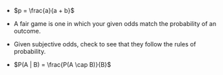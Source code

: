 - $p = \frac{a}{a + b}$
- A fair game is one in which your given odds match the probability of an outcome.



- Given subjective odds, check to see that they follow the rules of probability.



- $P(A | B) = \frac{P(A \cap B)}{B}$

